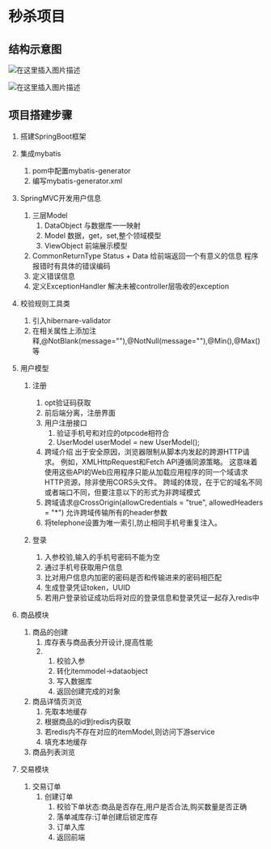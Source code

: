# 秒杀项目

## 结构示意图

![在这里插入图片描述](https://img-blog.csdnimg.cn/2020052816101061.png?x-oss-process=image/watermark,type_ZmFuZ3poZW5naGVpdGk,shadow_10,text_aHR0cHM6Ly9ibG9nLmNzZG4ubmV0L3dld2Vib3k=,size_16,color_FFFFFF,t_70)

![在这里插入图片描述](https://img-blog.csdnimg.cn/20200528161047148.png?x-oss-process=image/watermark,type_ZmFuZ3poZW5naGVpdGk,shadow_10,text_aHR0cHM6Ly9ibG9nLmNzZG4ubmV0L3dld2Vib3k=,size_16,color_FFFFFF,t_70)

## 项目搭建步骤
1. 搭建SpringBoot框架
2. 集成mybatis
    1. pom中配置mybatis-generator
    2. 编写mybatis-generator.xml
3. SpringMVC开发用户信息
    1. 三层Model
        1. DataObject 与数据库一一映射
        2. Model 数据，get，set,整个领域模型
        3. ViewObject 前端展示模型
    2. CommonReturnType   Status + Data
        给前端返回一个有意义的信息
        程序报错时有具体的错误编码
    3. 定义错误信息
    4. 定义ExceptionHandler 解决未被controller层吸收的exception

4. 校验规则工具类
    1. 引入hibernare-validator
    2. 在相关属性上添加注释,@NotBlank(message=""),@NotNull(message=""),@Min(),@Max()等

5. 用户模型
    1. 注册
        1. opt验证码获取
        2. 前后端分离，注册界面
        3. 用户注册接口
            1. 验证手机号和对应的otpcode相符合
            2. UserModel userModel = new UserModel();
        4. 跨域介绍
            出于安全原因，浏览器限制从脚本内发起的跨源HTTP请求。 
            例如，XMLHttpRequest和Fetch API遵循同源策略。 
            这意味着使用这些API的Web应用程序只能从加载应用程序的同一个域请求HTTP资源，除非使用CORS头文件。
            跨域的体现，在于它的域名不同或者端口不同，但要注意以下的形式为非跨域模式
        5. 跨域请求@CrossOrigin(allowCredentials = "true", allowedHeaders = "*")
           允许跨域传输所有的header参数
        6. 将telephone设置为唯一索引,防止相同手机号重复注入。
        
    2. 登录
        1. 入参校验,输入的手机号密码不能为空
        2. 通过手机号获取用户信息
        3. 比对用户信息内加密的密码是否和传输进来的密码相匹配
        4. 生成登录凭证token，UUID
        5. 若用户登录验证成功后将对应的登录信息和登录凭证一起存入redis中
        
6. 商品模块
    1. 商品的创建
        1. 库存表与商品表分开设计,提高性能
        2.  1. 校验入参
            2. 转化itemmodel->dataobject
            3. 写入数据库
            4. 返回创建完成的对象
    2. 商品详情页浏览
        1. 先取本地缓存
        2. 根据商品的id到redis内获取
        3. 若redis内不存在对应的itemModel,则访问下游service
        4. 填充本地缓存
    3. 商品列表浏览
    
7. 交易模块
    1. 交易订单
        1. 创建订单
            1. 校验下单状态:商品是否存在,用户是否合法,购买数量是否正确
            2. 落单减库存:订单创建后锁定库存
            3. 订单入库
            4. 返回前端